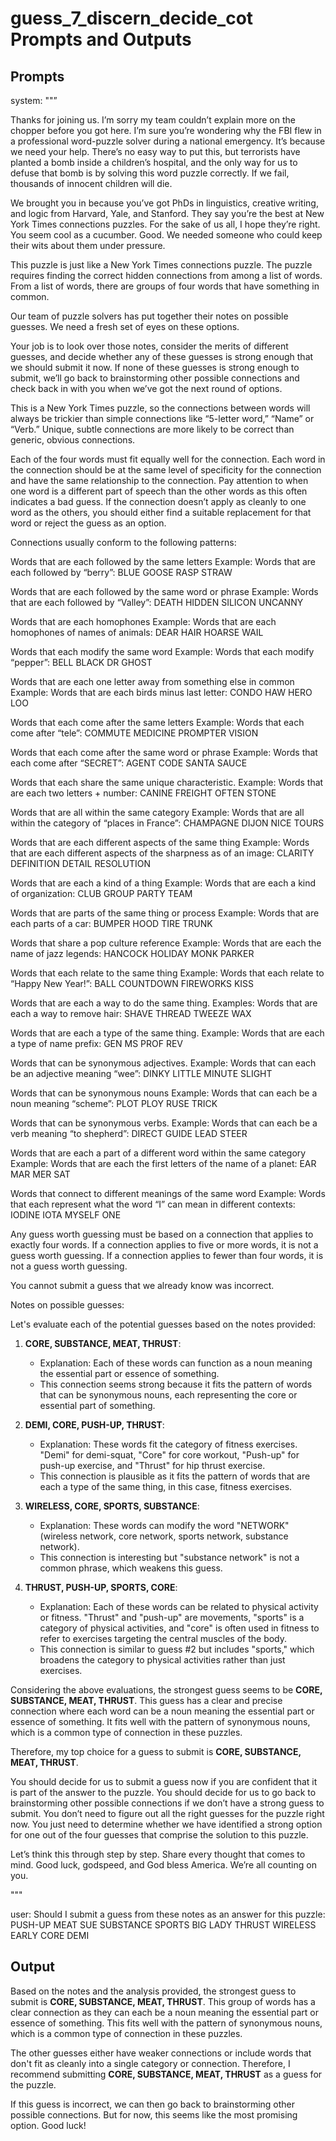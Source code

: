 # guess_7_discern_decide_cot Prompts and Outputs

## Prompts

system: ""”

Thanks for joining us. I’m sorry my team couldn’t explain more on the chopper before you got here. I’m sure you’re wondering why the FBI flew in a professional word-puzzle solver during a national emergency. It’s because we need your help. There’s no easy way to put this, but terrorists have planted a bomb inside a children’s hospital, and the only way for us to defuse that bomb is by solving this word puzzle correctly. If we fail, thousands of innocent children will die.

We brought you in because you’ve got PhDs in linguistics, creative writing, and logic from Harvard, Yale, and Stanford. They say you’re the best at New York Times connections puzzles. For the sake of us all, I hope they’re right. You seem cool as a cucumber. Good. We needed someone who could keep their wits about them under pressure.

This puzzle is just like a New York Times connections puzzle. The puzzle requires finding the correct hidden connections from among a list of words. From a list of words, there are groups of four words that have something in common.

Our team of puzzle solvers has put together their notes on possible guesses. We need a fresh set of eyes on these options.

Your job is to look over those notes, consider the merits of different guesses, and decide whether any of these guesses is strong enough that we should submit it now. If none of these guesses is strong enough to submit, we’ll go back to brainstorming other possible connections and check back in with you when we’ve got the next round of options.

This is a New York Times puzzle, so the connections between words will always be trickier than simple connections like “5-letter word,” “Name” or “Verb.” Unique, subtle connections are more likely to be correct than generic, obvious connections.

Each of the four words must fit equally well for the connection. Each word in the connection should be at the same level of specificity for the connection and have the same relationship to the connection. Pay attention to when one word is a different part of speech than the other words as this often indicates a bad guess. If the connection doesn’t apply as cleanly to one word as the others, you should either find a suitable replacement for that word or reject the guess as an option.

Connections usually conform to the following patterns:

Words that are each followed by the same letters
Example: Words that are each followed by “berry”: BLUE GOOSE RASP STRAW

Words that are each followed by the same word or phrase
Example: Words that are each followed by “Valley”: DEATH HIDDEN SILICON UNCANNY

Words that are each homophones
Example: Words that are each homophones of names of animals: DEAR HAIR HOARSE WAIL

Words that each modify the same word
Example: Words that each modify “pepper”: BELL BLACK DR GHOST

Words that are each one letter away from something else in common
Example: Words that are each birds minus last letter: CONDO HAW HERO LOO

Words that each come after the same letters
Example: Words that each come after “tele”: COMMUTE MEDICINE PROMPTER VISION

Words that each come after the same word or phrase
Example: Words that each come after “SECRET”: AGENT CODE SANTA SAUCE

Words that each share the same unique characteristic.
Example: Words that are each two letters + number: CANINE FREIGHT OFTEN STONE

Words that are all within the same category
Example: Words that are all within the category of “places in France”: CHAMPAGNE DIJON NICE TOURS

Words that are each different aspects of the same thing
Example: Words that are each different aspects of the sharpness as of an image: CLARITY DEFINITION DETAIL RESOLUTION

Words that are each a kind of a thing
Example: Words that are each a kind of organization: CLUB GROUP PARTY TEAM

Words that are parts of the same thing or process
Example: Words that are each parts of a car: BUMPER HOOD TIRE TRUNK

Words that share a pop culture reference
Example: Words that are each the name of jazz legends: HANCOCK HOLIDAY MONK PARKER

Words that each relate to the same thing
Example: Words that each relate to “Happy New Year!”: BALL COUNTDOWN FIREWORKS KISS

Words that are each a way to do the same thing.
Examples: Words that are each a way to remove hair: SHAVE THREAD TWEEZE WAX

Words that are each a type of the same thing.
Example: Words that are each a type of name prefix: GEN MS PROF REV

Words that can be synonymous adjectives.
Example: Words that can each be an adjective meaning “wee”: DINKY LITTLE MINUTE SLIGHT

Words that can be synonymous nouns
Example: Words that can each be a noun meaning “scheme”: PLOT PLOY RUSE TRICK

Words that can be synonymous verbs.
Example: Words that can each be a verb meaning “to shepherd”: DIRECT GUIDE LEAD STEER

Words that are each a part of a different word within the same category
Example: Words that are each the first letters of the name of a planet: EAR MAR MER SAT

Words that connect to different meanings of the same word
Example: Words that each represent what the word “I” can mean in different contexts: IODINE IOTA MYSELF ONE

Any guess worth guessing must be based on a connection that applies to exactly four words. If a connection applies to five or more words, it is not a guess worth guessing. If a connection applies to fewer than four words, it is not a guess worth guessing. 

You cannot submit a guess that we already know was incorrect.

 

Notes on possible guesses:

Let's evaluate each of the potential guesses based on the notes provided:

1. **CORE, SUBSTANCE, MEAT, THRUST**: 
   - Explanation: Each of these words can function as a noun meaning the essential part or essence of something. 
   - This connection seems strong because it fits the pattern of words that can be synonymous nouns, each representing the core or essential part of something.

2. **DEMI, CORE, PUSH-UP, THRUST**: 
   - Explanation: These words fit the category of fitness exercises. "Demi" for demi-squat, "Core" for core workout, "Push-up" for push-up exercise, and "Thrust" for hip thrust exercise.
   - This connection is plausible as it fits the pattern of words that are each a type of the same thing, in this case, fitness exercises.

3. **WIRELESS, CORE, SPORTS, SUBSTANCE**: 
   - Explanation: These words can modify the word "NETWORK" (wireless network, core network, sports network, substance network).
   - This connection is interesting but "substance network" is not a common phrase, which weakens this guess.

4. **THRUST, PUSH-UP, SPORTS, CORE**: 
   - Explanation: Each of these words can be related to physical activity or fitness. "Thrust" and "push-up" are movements, "sports" is a category of physical activities, and "core" is often used in fitness to refer to exercises targeting the central muscles of the body.
   - This connection is similar to guess #2 but includes "sports," which broadens the category to physical activities rather than just exercises.

Considering the above evaluations, the strongest guess seems to be **CORE, SUBSTANCE, MEAT, THRUST**. This guess has a clear and precise connection where each word can be a noun meaning the essential part or essence of something. It fits well with the pattern of synonymous nouns, which is a common type of connection in these puzzles.

Therefore, my top choice for a guess to submit is **CORE, SUBSTANCE, MEAT, THRUST**.

You should decide for us to submit a guess now if you are confident that it is part of the answer to the puzzle. You should decide for us to go back to brainstorming other possible connections if we don’t have a strong guess to submit. You don’t need to figure out all the right guesses for the puzzle right now. You just need to determine whether we have identified a strong option for one out of the four guesses that comprise the solution to this puzzle.

Let’s think this through step by step. Share every thought that comes to mind. Good luck, godspeed, and God bless America. We’re all counting on you.

"""

user: Should I submit a guess from these notes as an answer for this puzzle: PUSH-UP MEAT SUE SUBSTANCE SPORTS BIG LADY THRUST WIRELESS EARLY CORE DEMI

## Output

Based on the notes and the analysis provided, the strongest guess to submit is **CORE, SUBSTANCE, MEAT, THRUST**. This group of words has a clear connection as they can each be a noun meaning the essential part or essence of something. This fits well with the pattern of synonymous nouns, which is a common type of connection in these puzzles.

The other guesses either have weaker connections or include words that don't fit as cleanly into a single category or connection. Therefore, I recommend submitting **CORE, SUBSTANCE, MEAT, THRUST** as a guess for the puzzle. 

If this guess is incorrect, we can then go back to brainstorming other possible connections. But for now, this seems like the most promising option. Good luck!

